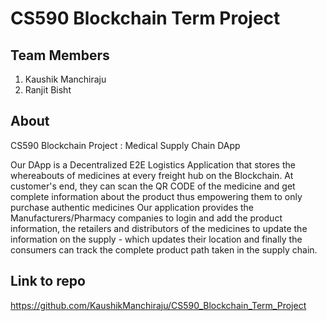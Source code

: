 # CS590 Blockchain Term Project

## Team Members

1. Kaushik Manchiraju
2. Ranjit Bisht

## About
CS590 Blockchain Project : Medical Supply Chain DApp

Our DApp is a Decentralized E2E Logistics Application that stores the whereabouts of medicines at every freight hub on the Blockchain. At customer's end, they can scan the QR CODE of the medicine and get complete information about the product thus empowering them to only purchase authentic medicines
Our application provides the Manufacturers/Pharmacy companies to login and add the product information, the retailers and distributors of the medicines to update the information on the supply - which updates their location and finally the consumers can track the complete product path taken in the supply chain. 
## Link to repo 
https://github.com/KaushikManchiraju/CS590_Blockchain_Term_Project
